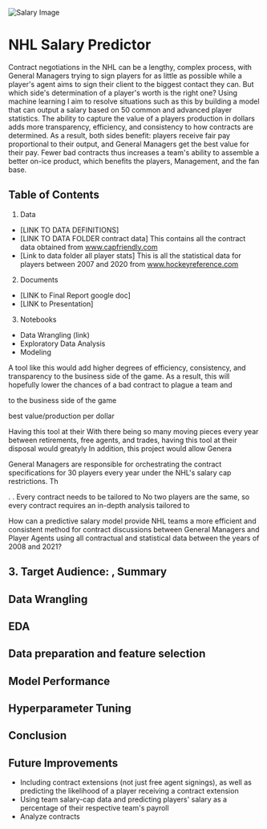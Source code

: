 ![Salary Image](https://static0.thesportsterimages.com/wordpress/wp-content/uploads/2015/06/nhl_money1.jpg)


# NHL Salary Predictor

Contract negotiations in the NHL can be a lengthy, complex process, with General Managers trying to sign players for as little as possible while a player's agent aims to sign their client to the biggest contact they can. But which side's determination of a player's worth is the right one? Using machine learning I aim to resolve situations such as this by building a model that can output a salary based on 50 common and advanced player statistics. The ability to capture the value of a players production in dollars adds more transparency, efficiency, and consistency to how contracts are determined. As a result, both sides benefit: players receive fair pay proportional to their output, and General Managers get the best value for their pay. Fewer bad contracts thus increases a team's ability to assemble a better on-ice product, which benefits the players, Management, and the fan base. 

## **Table of Contents**
1. Data
- [LINK TO DATA DEFINITIONS]
- [LINK TO DATA FOLDER contract data] This contains all the contract data obtained from www.capfriendly.com
- [Link to data folder all player stats] This is all the statistical data for players between 2007 and 2020 from www.hockeyreference.com 
2. Documents
- [LINK to Final Report google doc]
- [LINK to Presentation]
3. Notebooks
- Data Wrangling (link)
- Exploratory Data Analysis
- Modeling






A tool like this would add higher degrees of efficiency, consistency, and transparency to the business side of the game. As a result, this will hopefully lower the chances of a bad contract to plague a team and 

to the business side of the game

best value/production per dollar


Having this tool at their 
With
there being so many moving pieces every year between retirements, free agents, and trades, having this tool at their disposal would greatyly 
In addition, this project would allow Genera

General Managers are responsible for orchestrating the contract specifications for 30 players every year under the NHL's salary cap restrictions. Th

. . Every contract needs to be tailored to 
No two players are the same, so every contract
requires an in-depth analysis 
tailored to 

How can a predictive salary model provide NHL teams a more efficient and consistent method for contract discussions between General Managers and Player Agents using all contractual and statistical data between the years of 2008 and 2021?



## 3. Target Audience: , Summary

## Data Wrangling


## EDA
## Data preparation and feature selection
## Model Performance
## Hyperparameter Tuning
## Conclusion
## Future Improvements
- Including contract extensions (not just free agent signings), as well as predicting the likelihood of a player receiving a contract extension
- Using team salary-cap data and predicting players' salary as a percentage of their respective team's payroll
- Analyze contracts 
